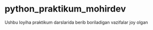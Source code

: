 # python_praktikum_mohirdev
Ushbu loyiha praktikum darslarida berib boriladigan vazifalar joy olgan
